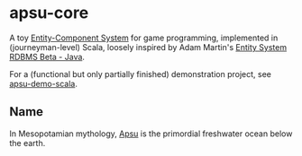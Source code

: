 # apsu-core

A toy [Entity-Component System](http://t-machine.org/index.php/2007/09/03/entity-systems-are-the-future-of-mmog-development-part-1/)
for game programming, implemented in (journeyman-level) Scala, loosely
inspired by Adam Martin's [Entity System RDBMS Beta -
Java](https://github.com/adamgit/Entity-System-RDBMS-Beta--Java-).

For a (functional but only partially finished) demonstration project, see [apsu-demo-scala](https://github.com/chronodm/apsu-demo-scala).

## Name

In Mesopotamian mythology, [Apsu](http://en.wikipedia.org/wiki/Abzu)
is the primordial freshwater ocean below the earth.


